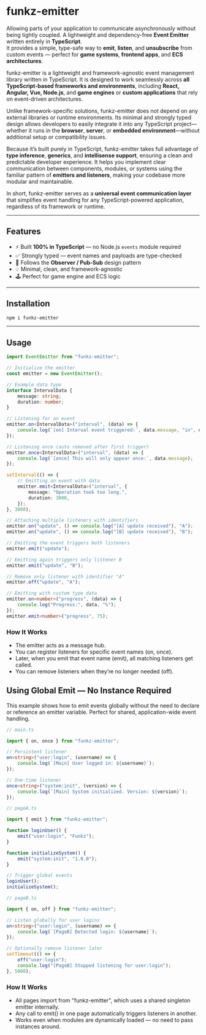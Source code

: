 # funkz-emitter
Allowing parts of your application to communicate asynchronously without being tightly coupled.
A lightweight and dependency-free **Event Emitter** written entirely in **TypeScript**.  
It provides a simple, type-safe way to **emit**, **listen**, and **unsubscribe** from custom events — perfect for **game systems**, **frontend apps**, and **ECS architectures**.

funkz-emitter is a lightweight and framework-agnostic event management library written in TypeScript. It is designed to work seamlessly across **all TypeScript-based frameworks and environments**, including **React, Angular, Vue, Node.js**, and **game engines** or **custom applications** that rely on event-driven architectures.

Unlike framework-specific solutions, funkz-emitter does not depend on any external libraries or runtime environments. Its minimal and strongly typed design allows developers to easily integrate it into any TypeScript project—whether it runs in the **browser**, **server**, or **embedded environment**—without additional setup or compatibility issues.

Because it’s built purely in TypeScript, funkz-emitter takes full advantage of **type inference**, **generics**, and **intellisense support**, ensuring a clean and predictable developer experience. It helps you implement clear communication between components, modules, or systems using the familiar pattern of **emitters and listeners**, making your codebase more modular and maintainable.

In short, funkz-emitter serves as a **universal event communication layer** that simplifies event handling for any TypeScript-powered application, regardless of its framework or runtime.

---

## Features

- ⚡ Built **100% in TypeScript** — no Node.js `events` module required  
- ✅ Strongly typed — event names and payloads are type-checked  
- 🧠 Follows the **Observer / Pub-Sub** design pattern  
- 💡 Minimal, clean, and framework-agnostic  
- 🕹 Perfect for game engine and ECS logic

---

## Installation

```bash
npm i funkz-emitter
```

---

## Usage

```ts
import EventEmitter from "funkz-emitter";

// Initialize the emitter
const emitter = new EventEmitter();

// Example data type
interface IntervalData {
    message: string;
    duration: number;
}

// Listening for an event
emitter.on<IntervalData>("interval", (data) => {
    console.log(`[on] Interval event triggered:`, data.message, "in", data.duration, "ms");
});

// Listening once (auto removed after first trigger)
emitter.once<IntervalData>("interval", (data) => {
    console.log(`[once] This will only appear once:`, data.message);
});

setInterval(() => {
    // Emitting an event with data
    emitter.emit<IntervalData>("interval", {
        message: "Operation took too long.",
        duration: 3000,
    });
}, 3000);

// Attaching multiple listeners with identifiers
emitter.on("update", () => console.log("[A] update received"), "A");
emitter.on("update", () => console.log("[B] update received"), "B");

// Emitting the event triggers both listeners
emitter.emit("update");

// Emitting again triggers only listener B
emitter.emit("update", "B");

// Remove only listener with identifier "A"
emitter.off("update", "A");

// Emitting with custom type data
emitter.on<number>("progress", (data) => {
    console.log("Progress:", data, "%");
});
emitter.emit<number>("progress", 75);

```
### How It Works
- The emitter acts as a message hub.
- You can register listeners for specific event names (on, once).
- Later, when you emit that event name (emit), all matching listeners get called.
- You can remove listeners when they’re no longer needed (off).

## Using Global Emit — No Instance Required
This example shows how to emit events globally without the need to declare or reference an emitter variable. Perfect for shared, application-wide event handling.

```ts
// main.ts

import { on, once } from "funkz-emitter";

// Persistent listener
on<string>("user:login", (username) => {
    console.log(`[Main] User logged in: ${username}`);
});

// One-time listener
once<string>("system:init", (version) => {
    console.log(`[Main] System initialized. Version: ${version}`);
});

```

```ts
// pageA.ts

import { emit } from "funkz-emitter";

function loginUser() {
    emit("user:login", "Funkz");
}

function initializeSystem() {
    emit("system:init", "1.0.0");
}

// Trigger global events
loginUser();
initializeSystem();

```

```ts
// pageB.ts

import { on, off } from "funkz-emitter";

// Listen globally for user logins
on<string>("user:login", (username) => {
    console.log(`[PageB] Detected login: ${username}`);
});

// Optionally remove listener later
setTimeout(() => {
    off("user:login");
    console.log("[PageB] Stopped listening for user:login");
}, 5000);

```
### How It Works
- All pages import from "funkz-emitter", which uses a shared singleton emitter internally.
- Any call to emit() in one page automatically triggers listeners in another.
- Works even when modules are dynamically loaded — no need to pass instances around.